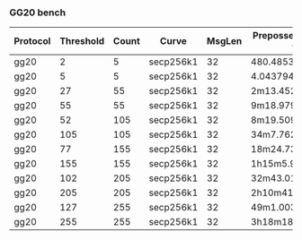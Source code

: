 ### GG20 bench

| Protocol | Threshold | Count | Curve | MsgLen | Prepossessing rounds time | Online round time | UseDistributed flag |
|----------|-----------|-------|-------|--------|---------------------------|-------------------|---------------------|
| gg20 | 2 | 5 | secp256k1 | 32 | 480.485343ms | 35.230043ms | false |
| gg20 | 5 | 5 | secp256k1 | 32 | 4.043794904s | 351.949699ms | false |
| gg20 | 27 | 55 | secp256k1 | 32 | 2m13.452494764s | 12.549802745s | false |
| gg20 | 55 | 55 | secp256k1 | 32 | 9m18.979272174s | 51.478508151s | false |
| gg20 | 52 | 105 | secp256k1 | 32 | 8m19.509270213s | 45.417375016s | false |
| gg20 | 105 | 105 | secp256k1 | 32 | 34m7.762069836s | 3m11.524380269s | false |
| gg20 | 77 | 155 | secp256k1 | 32 | 18m24.736971905s | 1m41.578009697s | false |
| gg20 | 155 | 155 | secp256k1 | 32 | 1h15m5.949737715s | 7m0.371896591s | false |
| gg20 | 102 | 205 | secp256k1 | 32 | 32m43.016121384s | 3m1.988779894s | false |
| gg20 | 205 | 205 | secp256k1 | 32 | 2h10m41.769131626s | 11m51.742753797s | false |
| gg20 | 127 | 255 | secp256k1 | 32 | 49m1.003673304s | 4m32.20688599s | false |
| gg20 | 255 | 255 | secp256k1 | 32 | 3h18m18.516254342s | 18m18.819381347s | false |
